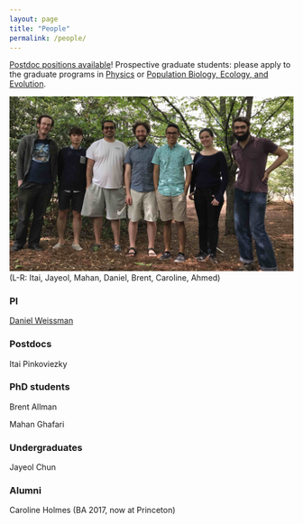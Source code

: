 ```yaml
---
layout: page
title: "People"
permalink: /people/
---
```


[Postdoc positions available](http://life.mcmaster.ca/~brian/evoldir/PostDocs/EmoryU.TheoreticalEvolutionaryGenetics)! 
Prospective graduate students: please apply to the graduate programs in [Physics](http://www.physics.emory.edu/home/academic/graduate/index.html)
or [Population Biology, Ecology, and Evolution](http://www.biomed.emory.edu/PROGRAM_SITES/PBEE/index.html).

![Group](/images/group2017.jpg)
(L-R: Itai, Jayeol, Mahan, Daniel, Brent, Caroline, Ahmed)

### PI

[Daniel Weissman](/people/dbw.html)

### Postdocs

Itai Pinkoviezky

### PhD students

Brent Allman

Mahan Ghafari

### Undergraduates

Jayeol Chun

### Alumni

Caroline Holmes (BA 2017, now at Princeton)
